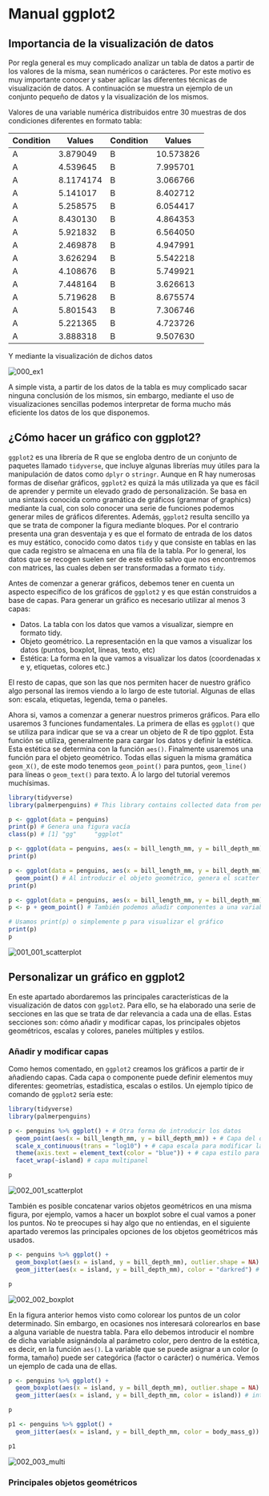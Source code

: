 # Manual ggplot2

## Importancia de la visualización de datos

Por regla general es muy complicado analizar un tabla de datos a partir de los valores de la misma, sean numéricos o carácteres.  Por este motivo es muy importante conocer y saber aplicar las diferentes técnicas de visualización de datos. A continuación se muestra un ejemplo de un conjunto pequeño de datos y la visualización de los mismos.

Valores de una variable numérica distribuidos entre 30 muestras de dos condiciones diferentes en formato tabla:

| Condition | Values |  Condition | Values |
| -------- | ------- | -------- | ------- |
| A |  3.879049 | B | 10.573826 |
| A |  4.539645 | B |  7.995701 |
| A |  8.1174174 | B |  3.066766 |
| A |  5.141017 | B |  8.402712 |
| A |  5.258575 | B |  6.054417 |
| A |  8.430130 | B |  4.864353 |
| A |  5.921832 | B |  6.564050 |
| A |  2.469878 | B |  4.947991 |
| A |  3.626294 | B |  5.542218 |
| A |  4.108676 | B |  5.749921 |
| A |  7.448164 | B |  3.626613 |
| A |  5.719628 | B |  8.675574 |
| A |  5.801543 | B |  7.306746 |
| A |  5.221365 | B |  4.723726 |
| A |  3.888318 | B |  9.507630 |

Y mediante la visualización de dichos datos

![000_ex1](assets/000_ex1.png)

A simple vista, a partir de los datos de la tabla es muy complicado sacar ninguna conclusión de los mismos, sin embargo, mediante el uso de visualizaciones sencillas podemos interpretar de forma mucho más eficiente los datos de los que disponemos.

## ¿Cómo hacer un gráfico con ggplot2?

`ggplot2` es una librería de R que se engloba dentro de un conjunto de paquetes llamado `tidyverse`, que incluye algunas librerías muy útiles para la manipulación de datos como `dplyr` o `stringr`. Aunque en R hay numerosas formas de diseñar gráficos, `ggplot2` es quizá la más utilizada ya que es fácil de aprender y permite un elevado grado de personalización. Se basa en una sintaxis conocida como gramática de gráficos (grammar of graphics) mediante la cual, con solo conocer una serie de funciones podemos generar miles de gráficos diferentes. Además, `ggplot2` resulta sencillo ya que se trata de componer la figura mediante bloques. Por el contrario presenta una gran desventaja y es que el formato de entrada de los datos es muy estático, conocido como datos `tidy` y que consiste en tablas en las que cada registro se almacena en una fila de la tabla. Por lo general, los datos que se recogen suelen ser de este estilo salvo que nos encontremos con matrices, las cuales deben ser transformadas a formato `tidy`.

Antes de comenzar a generar gráficos, debemos tener en cuenta un aspecto específico de los gráficos de `ggplot2` y es que están construidos a base de capas. Para generar un gráfico es necesario utilizar al menos 3 capas:

- Datos. La tabla con los datos que vamos a visualizar, siempre en formato tidy.
- Objeto geométrico. La representación en la que vamos a visualizar los datos (puntos, boxplot, líneas, texto, etc)
- Estética: La forma en la que vamos a visualizar los datos (coordenadas x e y, etiquetas, colores etc.)

El resto de capas, que son las que nos permiten hacer de nuestro gráfico algo personal las iremos viendo a lo largo de este tutorial. Algunas de ellas son: escala, etiquetas, legenda, tema o paneles.

Ahora si, vamos a comenzar a generar nuestros primeros gráficos. Para ello usaremos 3 funciones fundamentales. La primera de ellas es `ggplot()` que se utiliza para indicar que se va a crear un objeto de R de tipo ggplot. Esta función se utiliza, generalmente para cargar los datos y definir la estética. Esta estética se determina con la función `aes()`. Finalmente usaremos una función para el objeto geométrico. Todas ellas siguen la misma gramática `geom_X()`, de este modo tenemos `geom_point()` para puntos, `geom_line()` para líneas o `geom_text()` para texto. A lo largo del tutorial veremos muchísimas.

```r
library(tidyverse)
library(palmerpenguins) # This library contains collected data from penguin population

p <- ggplot(data = penguins)
print(p) # Genera una figura vacía
class(p) # [1] "gg"     "ggplot"

p <- ggplot(data = penguins, aes(x = bill_length_mm, y = bill_depth_mm)) # Genera figura con ejes x e y pero vacía
print(p)

p <- ggplot(data = penguins, aes(x = bill_length_mm, y = bill_depth_mm)) + # Usamos el símbolo + para añadir componentes
  geom_point() # Al introducir el objeto geométrico, genera el scatter plot
print(p)

p <- ggplot(data = penguins, aes(x = bill_length_mm, y = bill_depth_mm))
p <- p + geom_point() # También podemos añadir componentes a una variable de clase ggplot

# Usamos print(p) o simplemente p para visualizar el gráfico
print(p)
p
```

![001_001_scatterplot](assets/001_001_scatterplot.png)

## Personalizar un gráfico en ggplot2

En este apartado abordaremos las principales características de la visualización de datos con `ggplot2`. Para ello, se ha elaborado una serie de secciones en las que se trata de dar relevancia a cada una de ellas. Estas secciones son: cómo añadir y modificar capas, los principales objetos geométricos, escalas y colores, paneles múltiples y estilos.

### Añadir y modificar capas

Como hemos comentado, en `ggplot2` creamos los gráficos a partir de ir añadiendo capas. Cada capa o componente puede definir elementos muy diferentes: geometrías, estadística, escalas o estilos. Un ejemplo típico de comando de `ggplot2` sería este:

```r
library(tidyverse)
library(palmerpenguins)

p <- penguins %>% ggplot() + # Otra forma de introducir los datos
  geom_point(aes(x = bill_length_mm, y = bill_depth_mm)) + # Capa del objeto geométrico, indicando la capa estética
  scale_x_continuous(trans = "log10") + # capa escala para modificar la escala del eje x
  theme(axis.text = element_text(color = "blue")) + # capa estilo para modificar el color del texto de los ejes
  facet_wrap(~island) # capa multipanel

p
```

![002_001_scatterplot](assets/002_001_scatterplot.png)

También es posible concatenar varios objetos geométricos en una misma figura, por ejemplo, vamos a hacer un boxplot sobre el cual vamos a poner los puntos. No te preocupes si hay algo que no entiendas, en el siguiente apartado veremos las principales opciones de los objetos geométricos más usados.

```r
p <- penguins %>% ggplot() + 
  geom_boxplot(aes(x = island, y = bill_depth_mm), outlier.shape = NA) + # usamos geom_boxplot para visualizar el boxplot
  geom_jitter(aes(x = island, y = bill_depth_mm), color = "darkred") # A continuación se introducen los puntos coloreados de rojo (el orden es importante)

p
```
![002_002_boxplot](assets/002_002_boxpoints.png)

En la figura anterior hemos visto como colorear los puntos de un color determinado. Sin embargo, en ocasiones nos interesará colorearlos en base a alguna variable de nuestra tabla. Para ello debemos introducir el nombre de dicha variable asignándola al parámetro color, pero dentro de la estética, es decir, en la función `aes()`. La variable que se puede asignar a un color (o forma, tamaño) puede ser categórica (factor o carácter) o numérica. Vemos un ejemplo de cada una de ellas.

```r
p <- penguins %>% ggplot() + 
  geom_boxplot(aes(x = island, y = bill_depth_mm), outlier.shape = NA) +
  geom_jitter(aes(x = island, y = bill_depth_mm, color = island)) # introducimos color en la función aes() y la asignamos a variable categórica

p

p1 <- penguins %>% ggplot() + 
  geom_jitter(aes(x = island, y = bill_depth_mm, color = body_mass_g)) # introducimos color en la función aes() y la asignamos a variable numérica

p1
```
![002_003_multi](assets/002_003_multi.png)

### Principales objetos geométricos
